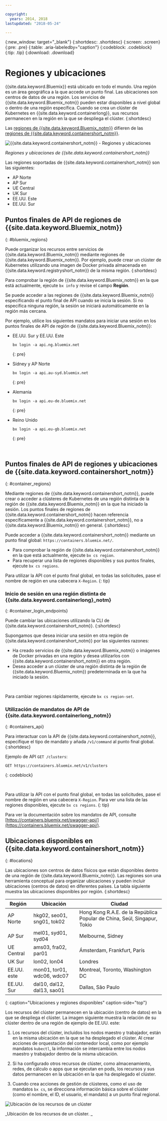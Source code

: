```yaml
---

copyright:
  years: 2014, 2018
lastupdated: "2018-05-24"

---
```


{:new_window: target="_blank"}
{:shortdesc: .shortdesc}
{:screen: .screen}
{:pre: .pre}
{:table: .aria-labeledby="caption"}
{:codeblock: .codeblock}
{:tip: .tip}
{:download: .download}



# Regiones y ubicaciones
{{site.data.keyword.Bluemix}} está ubicado en todo el mundo. Una región es un área geográfica a la que accede un punto final. Las ubicaciones son centros de datos de una región. Los servicios de {{site.data.keyword.Bluemix_notm}} pueden estar disponibles a nivel global o dentro de una región específica. Cuando se crea un clúster de Kubernetes en {{site.data.keyword.containerlong}}, sus recursos permanecen en la región en la que se despliega el clúster.
{:shortdesc}

Las [regiones de {{site.data.keyword.Bluemix_notm}}](#bluemix_regions) difieren de las [regiones de {{site.data.keyword.containershort_notm}}](#container_regions).

![{{site.data.keyword.containershort_notm}} - Regiones y ubicaciones](/images/regions.png)

_Regiones y ubicaciones de {{site.data.keyword.containershort_notm}}_

Las regiones soportadas de {{site.data.keyword.containershort_notm}} son las siguientes:
  * AP Norte
  * AP Sur
  * UE Central
  * UK Sur
  * EE.UU. Este
  * EE.UU. Sur


## Puntos finales de API de regiones de {{site.data.keyword.Bluemix_notm}}
{: #bluemix_regions}

Puede organizar los recursos entre servicios de {{site.data.keyword.Bluemix_notm}} mediante regiones de {{site.data.keyword.Bluemix_notm}}. Por ejemplo, puede crear un clúster de Kubernetes utilizando una imagen de Docker privada almacenada en {{site.data.keyword.registryshort_notm}} de la misma región.
{:shortdesc}

Para comprobar la región de {{site.data.keyword.Bluemix_notm}} en la que está actualmente, ejecute `bx info` y revise el campo **Región**.

Se puede acceder a las regiones de {{site.data.keyword.Bluemix_notm}} especificando el punto final de API cuando se inicia la sesión. Si no especifica ninguna región, la sesión se iniciará automáticamente en la región más cercana.

Por ejemplo, utilice los siguientes mandatos para iniciar una sesión en los puntos finales de API de región de {{site.data.keyword.Bluemix_notm}}:

  * EE.UU. Sur y EE.UU. Este
      ```
      bx login -a api.ng.bluemix.net
      ```
      {: pre}

  * Sídney y AP Norte
      ```
      bx login -a api.au-syd.bluemix.net
      ```
      {: pre}

  * Alemania
      ```
      bx login -a api.eu-de.bluemix.net
      ```
      {: pre}

  * Reino Unido
      ```
      bx login -a api.eu-gb.bluemix.net
      ```
      {: pre}



<br />


## Puntos finales de API de regiones y ubicaciones de {{site.data.keyword.containershort_notm}}
{: #container_regions}

Mediante regiones de {{site.data.keyword.containershort_notm}}, puede crear o acceder a clústeres de Kubernetes de una región distinta de la región de {{site.data.keyword.Bluemix_notm}} en la que ha iniciado la sesión. Los puntos finales de regiones de {{site.data.keyword.containershort_notm}} hacen referencia específicamente a {{site.data.keyword.containershort_notm}}, no a {{site.data.keyword.Bluemix_notm}} en general.
{:shortdesc}

Puede acceder a {{site.data.keyword.containershort_notm}} mediante un punto final global: `https://containers.bluemix.net/`.
* Para comprobar la región de {{site.data.keyword.containershort_notm}} en la que está actualmente, ejecute `bx cs region`.
* Para recuperar una lista de regiones disponibles y sus puntos finales, ejecute `bx cs regions`.

Para utilizar la API con el punto final global, en todas las solicitudes, pase el nombre de región en una cabecera `X-Region`.
{: tip}

### Inicio de sesión en una región distinta de {{site.data.keyword.containerlong}_notm}
{: #container_login_endpoints}

Puede cambiar las ubicaciones utilizando la CLI de {{site.data.keyword.containershort_notm}}.
{:shortdesc}

Supongamos que desea iniciar una sesión en otra región de {{site.data.keyword.containershort_notm}} por las siguientes razones:
  * Ha creado servicios de {{site.data.keyword.Bluemix_notm}} o imágenes de Docker privadas en una región y desea utilizarlos con {{site.data.keyword.containershort_notm}} en otra región.
  * Desea acceder a un clúster de una región distinta de la región de {{site.data.keyword.Bluemix_notm}} predeterminada en la que ha iniciado la sesión.

</br>

Para cambiar regiones rápidamente, ejecute `bx cs region-set`.

### Utilización de mandatos de API de {{site.data.keyword.containerlong_notm}}
{: #containers_api}

Para interactuar con la API de {{site.data.keyword.containershort_notm}}, especifique el tipo de mandato y añada `/v1/command` al punto final global.
{:shortdesc}

Ejemplo de API `GET /clusters`:
  ```
  GET https://containers.bluemix.net/v1/clusters
  ```
  {: codeblock}

</br>

Para utilizar la API con el punto final global, en todas las solicitudes, pase el nombre de región en una cabecera `X-Region`. Para ver una lista de las regiones disponibles, ejecute `bx cs regions`.
{: tip}

Para ver la documentación sobre los mandatos de API, consulte [https://containers.bluemix.net/swagger-api/](https://containers.bluemix.net/swagger-api/).

## Ubicaciones disponibles en {{site.data.keyword.containershort_notm}}
{: #locations}

Las ubicaciones son centros de datos físicos que están disponibles dentro de una región de {{site.data.keyword.Bluemix_notm}}. Las regiones son una herramienta conceptual para organizar ubicaciones y pueden incluir ubicaciones (centros de datos) en diferentes países. La tabla siguiente muestra las ubicaciones disponibles por región.
{:shortdesc}

| Región | Ubicación | Ciudad |
|--------|----------|------|
| AP Norte | hkg02, seo01, sng01, tok02 | Hong Kong R.A.E. de la República Popular de China, Seúl, Singapur, Tokio |
| AP Sur     | mel01, syd01, syd04        | Melbourne, Sidney |
| UE Central     | ams03, fra02, par01        | Ámsterdam, Frankfurt, París |
| UK Sur      | lon02, lon04         | Londres |
| EE.UU. este      | mon01, tor01, wdc06, wdc07        | Montreal, Toronto, Washington DC |
| EE.UU. Sur     | dal10, dal12, dal13, sao01       | Dallas, São Paulo |
{: caption="Ubicaciones y regiones disponibles" caption-side="top"}

Los recursos del clúster permanecen en la ubicación (centro de datos) en la que se despliega el clúster. La imagen siguiente muestra la relación de su clúster dentro de una región de ejemplo de EE.UU. este:

1.  Los recursos del clúster, incluidos los nodos maestro y trabajador, están en la misma ubicación en la que se ha desplegado el clúster. Al crear acciones de orquestación del contenedor local, como por ejemplo mandatos `kubectl`, la información se intercambia entre los nodos maestro y trabajador dentro de la misma ubicación.

2.  Si ha configurado otros recursos de clúster, como almacenamiento, redes, de cálculo o apps que se ejecutan en pods, los recursos y sus datos permanecen en la ubicación en la que ha desplegado el clúster.

3.  Cuando crea acciones de gestión de clústeres, como el uso de mandatos `bx cs`, se direcciona información básica sobre el clúster (como el nombre, el ID, el usuario, el mandato) a un punto final regional.

![Ubicación de los recursos de un clúster](/images/region-cluster-resources.png)

_Ubicación de los recursos de un clúster. _



